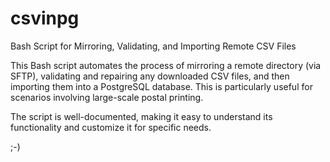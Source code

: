 csvinpg
=======
Bash Script for Mirroring, Validating, and Importing Remote CSV Files

This Bash script automates the process of mirroring a remote directory (via SFTP), validating and repairing any downloaded CSV files, and then importing them into a PostgreSQL database. This is particularly useful for scenarios involving large-scale postal printing.

The script is well-documented, making it easy to understand its functionality and customize it for specific needs. 

;-)
